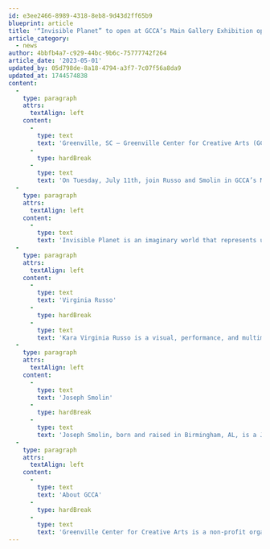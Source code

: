 ```yaml
---
id: e3ee2466-8989-4318-8eb8-9d43d2ff65b9
blueprint: article
title: '“Invisible Planet” to open at GCCA’s Main Gallery Exhibition opening on First Friday, June 2nd, 2023'
article_category:
  - news
author: 4bbfb4a7-c929-44bc-9b6c-75777742f264
article_date: '2023-05-01'
updated_by: 05d798de-8a18-4794-a3f7-7c07f56a8da9
updated_at: 1744574838
content:
  -
    type: paragraph
    attrs:
      textAlign: left
    content:
      -
        type: text
        text: 'Greenville, SC – Greenville Center for Creative Arts (GCCA) announced the opening of their latest Main Gallery exhibition, Invisible Planet. The exhibition features the artwork of local Greenville artists Virginia Russo & Joseph Smolin. This exhibition opens on Friday, June 2nd, 2023 from 6-9pm. Admission is free and open to the public. Invisible Planet will be on display in the Main Gallery until Wednesday, July 26th, 2023.'
      -
        type: hardBreak
      -
        type: text
        text: 'On Tuesday, July 11th, join Russo and Smolin in GCCA’s Main Gallery at 6 PM for an artist talk event in the Main Gallery.'
  -
    type: paragraph
    attrs:
      textAlign: left
    content:
      -
        type: text
        text: 'Invisible Planet is an imaginary world that represents untouched beauty and the raw wonder of creation. Russo created “The Planet” which aims to be a refuge for neuro-divergent people who suffer from sensory issues and overstimulation. This world in her work is a mysterious and ethereal land filled with mountains, cliffs, mushrooms, and an ever-present orange sun. Smolin’s experience growing up half-Jewish in the Deep South—Birmingham, AL—is reflected in his symbology and exploration of identity issues. His flamboyant and androgynous characters, as visitors on “The Planet“, challenge gender norms and societal expectations. Smolin’s work delivers condensed psycho-symbolic imagery that deals with themes of identity, religion, oppression, and conformity.'
  -
    type: paragraph
    attrs:
      textAlign: left
    content:
      -
        type: text
        text: 'Virginia Russo'
      -
        type: hardBreak
      -
        type: text
        text: 'Kara Virginia Russo is a visual, performance, and multimedia artist based in Greenville, SC. Upon her adulthood diagnosis of autism spectrum disorder, she embraced her inner imaginative world and the elements and symbolism that compose it. Endlessly combining circles, torn paper, and warm colors to create fantastical planet-scapes, she works similarly to a jazz musician, repeating, deconstructing, rearranging, and piecing back together a theme. She has collaborated on musical projects, contributing visual art as well as live performance art, and her work has been shown in galleries in Charleston, Columbia, and Greenville.'
  -
    type: paragraph
    attrs:
      textAlign: left
    content:
      -
        type: text
        text: 'Joseph Smolin'
      -
        type: hardBreak
      -
        type: text
        text: 'Joseph Smolin, born and raised in Birmingham, AL, is a Jewish painter and multimedia artist. In 2020, he co-founded Rattlesnake Art Magazine, a journal highlighting underground art in the Carolinas. His contributions, both 2-D and 3-D, were an integral part of the immersive group exhibition Candy Machine. He has also shown work at Modal, Inchoate, Eighth State, and Carolina Bauernhaus. Smolin marries playfully grotesque characterization with bright, candy-colored aesthetics and a dry sense of humor. Joseph has lived in Greenville, SC since 2018.'
  -
    type: paragraph
    attrs:
      textAlign: left
    content:
      -
        type: text
        text: 'About GCCA'
      -
        type: hardBreak
      -
        type: text
        text: 'Greenville Center for Creative Arts is a non-profit organization that aims to enrich the cultural fabric of the community through visual arts promotion, education, and inspiration. GCCA’s galleries are open Tuesdays-Fridays from 9am - 5pm & Saturdays from 11am-3pm. For more information, visit www.artcentergreenville.org, call 864-735-3948, or check out GCCA on Facebook (Greenville Center for Creative Arts) & Instagram (@artcentergvl).'
---
```

